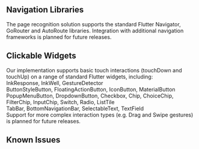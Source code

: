 

## Navigation Libraries
The page recognition solution supports the standard Flutter Navigator, GoRouter and AutoRoute libraries. Integration with additional navigation frameworks is planned for future releases.

## Clickable Widgets
Our implementation supports basic touch interactions (touchDown and touchUp) on a range of standard Flutter widgets, including:<br>
InkResponse, InkWell, GestureDetector<br>
ButtonStyleButton, FloatingActionButton, IconButton, MaterialButton<br>
PopupMenuButton, DropdownButton, Checkbox, Chip, ChoiceChip, FilterChip, InputChip, Switch, Radio, ListTile<br>
TabBar, BottomNavigationBar, SelectableText, TextField<br>
Support for more complex interaction types (e.g. Drag and Swipe gestures) is planned for future releases.

## Known Issues
